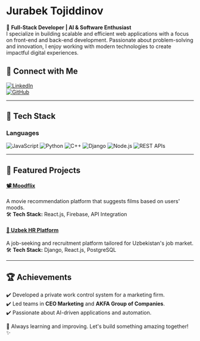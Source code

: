 # Jurabek Tojiddinov

🚀 **Full-Stack Developer | AI & Software Enthusiast**  
I specialize in building scalable and efficient web applications with a focus on front-end and back-end development. Passionate about problem-solving and innovation, I enjoy working with modern technologies to create impactful digital experiences.

## 🔗 Connect with Me  
[![LinkedIn](https://img.shields.io/badge/LinkedIn-0077B5?style=for-the-badge&logo=linkedin&logoColor=white)](https://www.linkedin.com/in/jurabek-tojiddinov-3b8718232/)  
[![GitHub](https://img.shields.io/badge/GitHub-181717?style=for-the-badge&logo=github&logoColor=white)](https://github.com/Tojiddinov)  

---

## 🚀 Tech Stack  
### **Languages**  
![JavaScript](https://img.shields.io/badge/JavaScript-F7DF1E?style=for-the-badge&logo=javascript&logoColor=black) ![Python](https://img.shields.io/badge/Python-3776AB?style=for-the-badge&logo=python&logoColor=white) ![C++](https://img.shields.io/badge/C++-00599C?style=for-the-badge&logo=c%2B%2B&logoColor=white) ![Django](https://img.shields.io/badge/Django-092E20?style=for-the-badge&logo=django&logoColor=white) ![Node.js](https://img.shields.io/badge/Node.js-43853D?style=for-the-badge&logo=node.js&logoColor=white) ![REST APIs](https://img.shields.io/badge/REST-02569B?style=for-the-badge&logo=rest&logoColor=white)    

---

## 🌟 Featured Projects  
#### [📽 Moodflix](https://github.com/Tojiddinov/Moodflix)  
A movie recommendation platform that suggests films based on users' moods.  
🛠 **Tech Stack:** React.js, Firebase, API Integration  

#### [💼 Uzbek HR Platform](https://github.com/Tojiddinov/uzbek_hr_)  
A job-seeking and recruitment platform tailored for Uzbekistan's job market.  
🛠 **Tech Stack:** Django, React.js, PostgreSQL  

---

## 🏆 Achievements  
✔️ Developed a private work control system for a marketing firm.  
✔️ Led teams in **CEO Marketing** and **AKFA Group of Companies**.  
✔️ Passionate about AI-driven applications and automation.  

🚀 Always learning and improving. Let's build something amazing together! ✨

